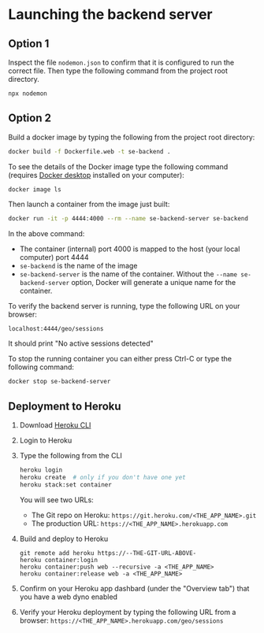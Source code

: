 # Launching the backend server

## Option 1

Inspect the file `nodemon.json` to confirm that it is configured to run the correct file. Then type the following command from the project root directory.

```bash
npx nodemon
```

## Option 2

Build a docker image by typing the following from the project root directory:

```bash
docker build -f Dockerfile.web -t se-backend .
```

To see the details of the Docker image type the following command (requires [Docker desktop](https://www.docker.com/get-started/) installed on your computer):

```bash
docker image ls
```

Then launch a container from the image just built:

```bash
docker run -it -p 4444:4000 --rm --name se-backend-server se-backend
```

In the above command:


* The container (internal) port 4000 is mapped to the host (your local computer) port 4444
* `se-backend` is the name of the image
* `se-backend-server` is the name of the container. Without the `--name se-backend-server` option, Docker will generate a unique name for the container.

To verify the backend server is running, type the following URL on your browser:

```
localhost:4444/geo/sessions
```

It should print "No active sessions detected"

To stop the running container you can either press Ctrl-C or type the following command:

```bash
docker stop se-backend-server
```
## Deployment to Heroku

1. Download [Heroku CLI](https://devcenter.heroku.com/articles/heroku-cli#install-the-heroku-cli)
2. Login to Heroku
3. Type the following from the CLI

   ```bash
   heroku login
   heroku create  # only if you don't have one yet
   heroku stack:set container
   ```

   You will see two URLs:
   * The Git repo on Heroku: `https://git.heroku.com/<THE_APP_NAME>.git`
   * The production URL: `https://<THE_APP_NAME>.herokuapp.com`

4. Build and deploy to Heroku

   ```
   git remote add heroku https://--THE-GIT-URL-ABOVE-
   heroku container:login
   heroku container:push web --recursive -a <THE_APP_NAME>
   heroku container:release web -a <THE_APP_NAME>
   ```

5. Confirm on your Heroku app dashbard (under the "Overview tab") that you have a web dyno enabled

6. Verify your Heroku deployment by typing the following URL from a browser: `https://<THE_APP_NAME>.herokuapp.com/geo/sessions`
